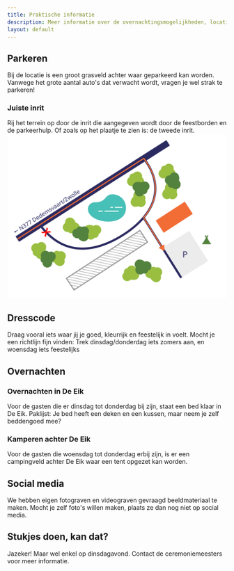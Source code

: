 ```yaml
---
title: Praktische informatie
description: Meer informatie over de overnachtingsmogelijkheden, locatie en andere details van de bruiloft.
layout: default
---
```

## Parkeren
Bij de locatie is een groot grasveld achter waar geparkeerd kan worden. Vanwege het grote aantal auto's dat verwacht wordt, vragen je wel strak te parkeren!

### Juiste inrit
Rij het terrein op door de inrit die aangegeven wordt door de feestborden en de parkeerhulp. Of zoals op het plaatje te zien is: de tweede inrit.
![Een plattegrond van de route naar de parkeerplaatsen](/images/parkeren-decorated.svg)

## Dresscode
Draag vooral iets waar jij je goed, kleurrijk en feestelijk in voelt.
Mocht je een richtlijn fijn vinden: Trek dinsdag/donderdag iets zomers aan, en woensdag iets feestelijks

## Overnachten

### Overnachten in De Eik
Voor de gasten die er dinsdag tot donderdag bij zijn, staat een bed klaar in De Eik.
Paklijst: Je bed heeft een deken en een kussen, maar neem je zelf beddengoed mee?

### Kamperen achter De Eik
Voor de gasten die woensdag tot donderdag erbij zijn, is er een campingveld achter De Eik waar een tent opgezet kan worden.

## Social media
We hebben eigen fotograven en videograven gevraagd beeldmateriaal te maken.
Mocht je zelf foto's willen maken, plaats ze dan nog niet op social media.

## Stukjes doen, kan dat?
Jazeker! Maar wel enkel op dinsdagavond. Contact de ceremoniemeesters voor meer informatie.

